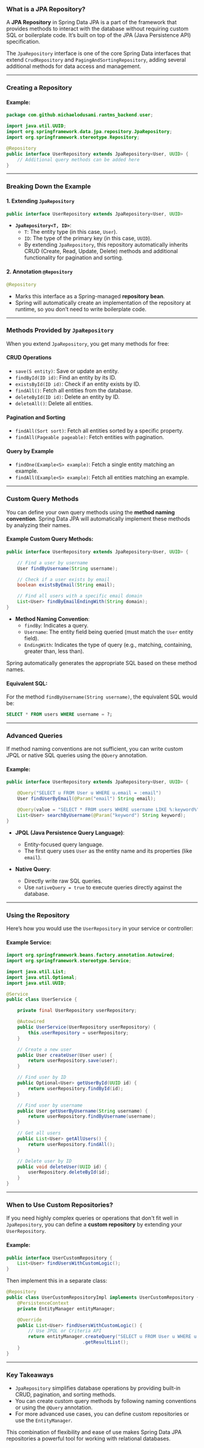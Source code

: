 

### **What is a JPA Repository?**
A **JPA Repository** in Spring Data JPA is a part of the framework that provides methods to interact with the database without requiring custom SQL or boilerplate code. It’s built on top of the JPA (Java Persistence API) specification.

The `JpaRepository` interface is one of the core Spring Data interfaces that extend `CrudRepository` and `PagingAndSortingRepository`, adding several additional methods for data access and management.

---

### **Creating a Repository**

#### Example:
```java
package com.github.michaelodusami.rantms_backend.user;

import java.util.UUID;
import org.springframework.data.jpa.repository.JpaRepository;
import org.springframework.stereotype.Repository;

@Repository
public interface UserRepository extends JpaRepository<User, UUID> {
    // Additional query methods can be added here
}
```

---

### **Breaking Down the Example**

#### 1. **Extending `JpaRepository`**
```java
public interface UserRepository extends JpaRepository<User, UUID>
```

- **`JpaRepository<T, ID>`**:
  - `T`: The entity type (in this case, `User`).
  - `ID`: The type of the primary key (in this case, `UUID`).
  - By extending `JpaRepository`, this repository automatically inherits CRUD (Create, Read, Update, Delete) methods and additional functionality for pagination and sorting.

#### 2. **Annotation `@Repository`**
```java
@Repository
```
- Marks this interface as a Spring-managed **repository bean**.
- Spring will automatically create an implementation of the repository at runtime, so you don’t need to write boilerplate code.

---

### **Methods Provided by `JpaRepository`**
When you extend `JpaRepository`, you get many methods for free:

#### **CRUD Operations**
- `save(S entity)`: Save or update an entity.
- `findById(ID id)`: Find an entity by its ID.
- `existsById(ID id)`: Check if an entity exists by ID.
- `findAll()`: Fetch all entities from the database.
- `deleteById(ID id)`: Delete an entity by ID.
- `deleteAll()`: Delete all entities.

#### **Pagination and Sorting**
- `findAll(Sort sort)`: Fetch all entities sorted by a specific property.
- `findAll(Pageable pageable)`: Fetch entities with pagination.

#### **Query by Example**
- `findOne(Example<S> example)`: Fetch a single entity matching an example.
- `findAll(Example<S> example)`: Fetch all entities matching an example.

---

### **Custom Query Methods**
You can define your own query methods using the **method naming convention**. Spring Data JPA will automatically implement these methods by analyzing their names.

#### Example Custom Query Methods:
```java
public interface UserRepository extends JpaRepository<User, UUID> {

    // Find a user by username
    User findByUsername(String username);

    // Check if a user exists by email
    boolean existsByEmail(String email);

    // Find all users with a specific email domain
    List<User> findByEmailEndingWith(String domain);
}
```

- **Method Naming Convention**:
  - `findBy`: Indicates a query.
  - `Username`: The entity field being queried (must match the `User` entity field).
  - `EndingWith`: Indicates the type of query (e.g., matching, containing, greater than, less than).

Spring automatically generates the appropriate SQL based on these method names.

#### Equivalent SQL:
For the method `findByUsername(String username)`, the equivalent SQL would be:
```sql
SELECT * FROM users WHERE username = ?;
```

---

### **Advanced Queries**

If method naming conventions are not sufficient, you can write custom JPQL or native SQL queries using the `@Query` annotation.

#### Example:
```java
public interface UserRepository extends JpaRepository<User, UUID> {

    @Query("SELECT u FROM User u WHERE u.email = :email")
    User findUserByEmail(@Param("email") String email);

    @Query(value = "SELECT * FROM users WHERE username LIKE %:keyword%", nativeQuery = true)
    List<User> searchByUsername(@Param("keyword") String keyword);
}
```

- **JPQL (Java Persistence Query Language)**:
  - Entity-focused query language.
  - The first query uses `User` as the entity name and its properties (like `email`).

- **Native Query**:
  - Directly write raw SQL queries.
  - Use `nativeQuery = true` to execute queries directly against the database.

---

### **Using the Repository**

Here’s how you would use the `UserRepository` in your service or controller:

#### Example Service:
```java
import org.springframework.beans.factory.annotation.Autowired;
import org.springframework.stereotype.Service;

import java.util.List;
import java.util.Optional;
import java.util.UUID;

@Service
public class UserService {

    private final UserRepository userRepository;

    @Autowired
    public UserService(UserRepository userRepository) {
        this.userRepository = userRepository;
    }

    // Create a new user
    public User createUser(User user) {
        return userRepository.save(user);
    }

    // Find user by ID
    public Optional<User> getUserById(UUID id) {
        return userRepository.findById(id);
    }

    // Find user by username
    public User getUserByUsername(String username) {
        return userRepository.findByUsername(username);
    }

    // Get all users
    public List<User> getAllUsers() {
        return userRepository.findAll();
    }

    // Delete user by ID
    public void deleteUser(UUID id) {
        userRepository.deleteById(id);
    }
}
```

---

### **When to Use Custom Repositories?**

If you need highly complex queries or operations that don't fit well in `JpaRepository`, you can define a **custom repository** by extending your `UserRepository`.

#### Example:
```java
public interface UserCustomRepository {
    List<User> findUsersWithCustomLogic();
}
```

Then implement this in a separate class:
```java
@Repository
public class UserCustomRepositoryImpl implements UserCustomRepository {
    @PersistenceContext
    private EntityManager entityManager;

    @Override
    public List<User> findUsersWithCustomLogic() {
        // Use JPQL or Criteria API
        return entityManager.createQuery("SELECT u FROM User u WHERE u.username IS NOT NULL", User.class)
                            .getResultList();
    }
}
```

---

### **Key Takeaways**
- `JpaRepository` simplifies database operations by providing built-in CRUD, pagination, and sorting methods.
- You can create custom query methods by following naming conventions or using the `@Query` annotation.
- For more advanced use cases, you can define custom repositories or use the `EntityManager`.

This combination of flexibility and ease of use makes Spring Data JPA repositories a powerful tool for working with relational databases.
